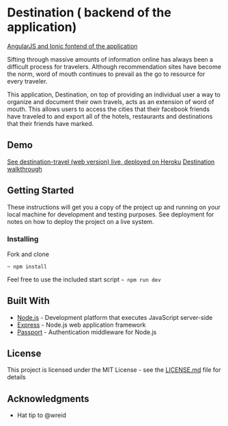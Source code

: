 
# Destination ( backend of the application)
[AngularJS and Ionic fontend of the application](https://github.com/ith-harvey/destination-travel)

Sifting through massive amounts of information online has always been a difficult process for travelers. Although recommendation sites have become the norm, word of mouth continues to prevail as the go to resource for every traveler.

This application, Destination, on top of providing an individual user a way to organize and document their own travels, acts as an extension of word of mouth. This allows users to access the cities that their facebook friends have traveled to and export all of the hotels, restaurants and destinations that their friends have marked.

## Demo
[See destination-travel (web version) live, deployed on Heroku](https://destination-travel.herokuapp.com/#/app/home)
[Destination walkthrough](https://youtu.be/ue5LFooJ7LY)

## Getting Started

These instructions will get you a copy of the project up and running on your local machine for development and testing purposes. See deployment for notes on how to deploy the project on a live system.

### Installing

Fork and clone

`~ npm install`

Feel free to use the included start script `~ npm run dev`

## Built With

* [Node.js](https://nodejs.org/en/) - Development platform that executes JavaScript server-side
* [Express](https://expressjs.com/) - Node.js web application framework
* [Passport](http://passportjs.org/) - Authentication middleware for Node.js

## License

This project is licensed under the MIT License - see the [LICENSE.md](LICENSE.md) file for details

## Acknowledgments

* Hat tip to @wreid
